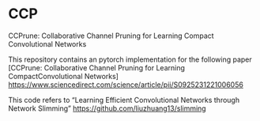 # CCP
CCPrune: Collaborative Channel Pruning for Learning Compact Convolutional Networks

This repository contains an pytorch implementation for the following paper  
[CCPrune: Collaborative Channel Pruning for Learning CompactConvolutional Networks]
https://www.sciencedirect.com/science/article/pii/S0925231221006056

This code refers to “Learning Efficient Convolutional Networks through Network Slimming”
https://github.com/liuzhuang13/slimming
